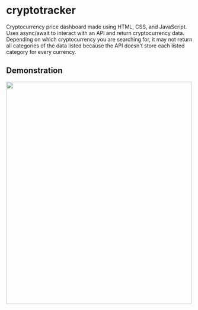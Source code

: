 # cryptotracker
Cryptocurrency price dashboard made using HTML, CSS, and JavaScript. Uses async/await to interact with an API and return cryptocurrency data. Depending on which cryptocurrency you are searching for, it may not return all categories of the data listed because the API doesn't store each listed category for every currency.
## Demonstration
<img src="https://media.giphy.com/media/UpCvZRiCIqJtVhgTko/giphy.gif" width="500px" height="600px">
